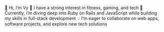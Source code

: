 👋 Hi, I’m Vy
🚀 I have a strong interest in fitness, gaming, and tech
🌱 Currently, I’m diving deep into Ruby on Rails and JavaScript while building my skills in full-stack development
💡 I’m eager to collaborate on web apps, software projects, and explore new tech solutions


<!---
vytautastv/vytautastv is a ✨ special ✨ repository because its `README.md` (this file) appears on your GitHub profile.
You can click the Preview link to take a look at your changes.
--->
